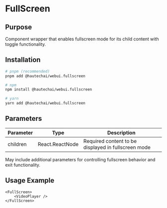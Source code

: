 # FullScreen

## Purpose

Component wrapper that enables fullscreen mode for its child content with toggle functionality.

## Installation

```bash
# pnpm (recommended)
pnpm add @hautechai/webui.fullscreen

# npm
npm install @hautechai/webui.fullscreen

# yarn
yarn add @hautechai/webui.fullscreen
```

## Parameters

| Parameter | Type            | Description                                         |
| --------- | --------------- | --------------------------------------------------- |
| children  | React.ReactNode | Required content to be displayed in fullscreen mode |

May include additional parameters for controlling fullscreen behavior and exit functionality.

## Usage Example

```tsx
<FullScreen>
    <VideoPlayer />
</FullScreen>
```

